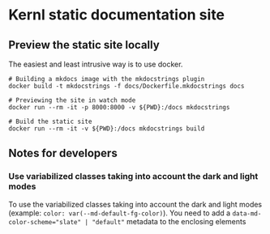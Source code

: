 # Kernl static documentation site

## Preview the static site locally 

The easiest and least intrusive way is to use docker.

```shell
# Building a mkdocs image with the mkdocstrings plugin
docker build -t mkdocstrings -f docs/Dockerfile.mkdocstrings docs

# Previewing the site in watch mode
docker run --rm -it -p 8000:8000 -v ${PWD}:/docs mkdocstrings

# Build the static site
docker run --rm -it -v ${PWD}:/docs mkdocstrings build
```

## Notes for developers

### Use variabilized classes taking into account the dark and light modes

To use the variabilized classes taking into account the dark and light modes (example: `color: var(--md-default-fg-color)`).
You need to add a `data-md-color-scheme="slate" | "default"` metadata to the enclosing elements
